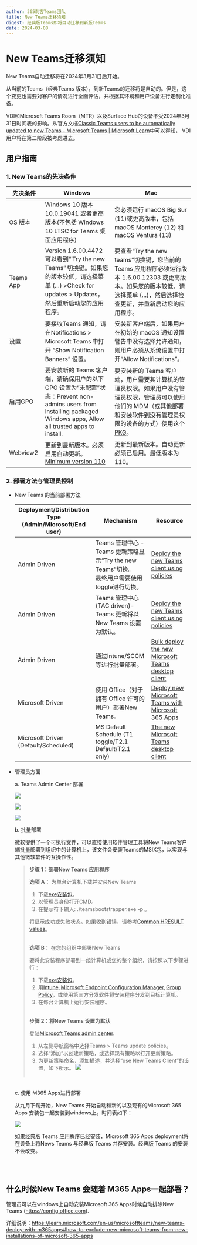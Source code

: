 ```yaml
---
author: 365刺客Teams团队
title: New Teams迁移须知
digest: 经典版Teams即将自动迁移到新版Teams
date: 2024-03-08
---
```


# New Teams迁移须知

New Teams自动迁移将在2024年3月31日后开始。

从当前的Teams（经典Teams 版本），到新Teams的迁移将是自动的。但是，这个变更也需要对客户的情况进行全面评估，并根据其环境和用户设备进行定制化准备。

VDI和Microsoft Teams Room（MTR）以及Surface Hub的设备不受2024年3月31日时间表的影响。从官方文档[Classic Teams users to be automatically updated to new Teams - Microsoft Teams | Microsoft Learn](https://learn.microsoft.com/en-us/microsoftteams/teams-classic-client-end-of-availability)中可以得知， VDI用户将在第二阶段被考虑进去。


## 用户指南

### 1. New Teams的先决条件

| 先决条件     | Windows     | Mac      |
| ----------- | ----------- | ----------- |
| OS 版本     | Windows 10 版本 10.0.19041 或者更高版本(不包括 Windows 10 LTSC for Teams 桌面应用程序) | 您必须运行 macOS Big Sur (11)或更高版本，包括 macOS Monterey (12) 和 macOS Ventura (13) |
| Teams App   | Version 1.6.00.4472 可以看到“ Try the new Teams” 切换键。如果您的版本较低，请选择菜单 (...) >Check for updates > Updates，然后重新启动您的应用程序。 | 要查看“Try the new teams”切换键，您当前的 Teams 应用程序必须运行版本 1.6.00.12303 或更高版本。如果您的版本较低，请选择菜单 (...)，然后选择检查更新，并重新启动您的应用程序。 |
| 设置        | 要接收Teams 通知，请在Notifications > Microsoft Teams 中打开 “Show Notification Banners” 设置。| 安装新客户端后，如果用户在初始的 macOS 通知设置警告中没有选择允许通知，则用户必须从系统设置中打开“Allow Notifications”。 |
| 启用GPO     | 要安装新的 Teams 客户端，请确保用户的以下 GPO 设置为“未配置”状态：Prevent non-admins users from installing packaged Windows apps, Allow all trusted apps to install. | 要安装新的 Teams 客户端，用户需要其计算机的管理员权限。如果用户没有管理员权限，管理员可以使用他们的 MDM（或其他部署和安装软件到没有管理员权限的设备的方式）使用这个[PKG](https://statics.teams.cdn.office.net/production-osx/enterprise/webview2/lkg/MicrosoftTeams.pkg)。 |
| Webview2   | 更新到最新版本。必须启用自动更新。[Minimum version 110](https://learn.microsoft.com/en-us/deployedge/microsoft-edge-release-schedule) | 更新到最新版本。自动更新必须已启用。最低版本为110。|

### 2. 部署方法与管理员控制

- New Teams 的当前部署方法

    | Deployment/Distribution Type <br> (Admin/Microsoft/End user) | Mechanism | Resource |
    | ----------- | ----------- | ----------- |
    | Admin Driven | Teams 管理中心 - Teams 更新策略显示“Try the new Teams”切换。<br>最终用户需要使用toggle进行切换。 | [Deploy the new Teams client using policies](https://learn.microsoft.com/en-us/microsoftteams/new-teams-deploy-using-policies?tabs=teams-admin-center) |
    | Admin Driven | Teams 管理中心 (TAC driven)- Teams 更新将以New Teams 设置为默认。 | [Deploy the new Teams client using policies](https://learn.microsoft.com/en-us/microsoftteams/new-teams-deploy-using-policies?tabs=teams-admin-center) |
    | Admin Driven | 通过Intune/SCCM 等进行批量部署。 | [Bulk deploy the new Microsoft Teams desktop client](https://learn.microsoft.com/en-us/microsoftteams/new-teams-bulk-install-client) |
    | Microsoft Driven | 使用 Office（对于拥有 Office 许可的用户）部署New Teams。 | [Deploy new Microsoft Teams with Microsoft 365 Apps](https://learn.microsoft.com/en-us/microsoftteams/new-teams-deploy-with-m365apps) |
    | Microsoft Driven <br>(Default/Scheduled) | MS Default Schedule (T1 toggle/T2.1 Default/T2.1 only) | [The new Microsoft Teams desktop client](https://learn.microsoft.com/en-us/microsoftteams/new-teams-desktop-admin) |

- 管理员方面

    a. Teams Admin Center 部署

    ![](../images/20240308112506.png)

    ![](../images/20240308114848.png)

    ![](../images/20240308114919.png)
    
    b. 批量部署
    
    微软提供了一个可执行文件，可以直接使用软件管理工具将New Teams客户端批量部署到组织中的计算机上，该文件会安装Teams的MSIX包，以实现与其他微软软件的互操作性。

    > **步骤 1：部署New Teams 应用程序**
    > 
    > **选项 A：** 为单台计算机下载并安装New Teams
    > 1. 下载[exe安装包](https://go.microsoft.com/fwlink/?linkid=2243204&clcid=0x409)。
    > 2. 以管理员身份打开CMD。
    > 3. 在提示符下输入: ./teamsbootstrapper.exe -p 。
    > 
    > 将显示成功或失败状态。如果收到错误，请参考[Common HRESULT values](https://learn.microsoft.com/en-us/windows/win32/seccrypto/common-hresult-values)。
    > 
    > <br>**选项 B：** 在您的组织中部署New Teams
    >
    > 要将此安装程序部署到一组计算机或您的整个组织，请按照以下步骤进行：
    > 1. 下载[exe安装包](https://go.microsoft.com/fwlink/?linkid=2243204&clcid=0x409)。
    > 2. 用[Intune](https://learn.microsoft.com/en-us/mem/intune/fundamentals/what-is-intune), [Microsoft Endpoint Configuration Manager](https://learn.microsoft.com/en-us/configmgr/core/understand/introduction), [Group Policy](https://learn.microsoft.com/en-us/troubleshoot/windows-server/group-policy/use-group-policy-to-install-software)，或使用第三方分发软件将安装程序分发到目标计算机。
    > 3. 在每台计算机上运行安装程序。
    >
    ><br> **步骤 2：将New Teams 设置为默认**
    >
    > 登陆[Microsoft Teams admin center](https://admin.teams.microsoft.com/).
    > 1. 从左侧导航窗格中选择Teams > Teams update policies。
    > 2. 选择“添加”以创建新策略，或选择现有策略以打开更新策略。
    > 3. 为更新策略命名，添加描述，并选择“use New Teams Client”的设置，如下所示。
    > ![](../images/20240308133245.png)
    > <br>

    <br>
    c. 使用 M365 Apps进行部署
    
    从九月下旬开始，New Teams 开始自动和新的以及现有的Microsoft 365 Apps 安装包一起安装到windows上。时间表如下：
    
    ![](../images/20240308133452.png)
    
    如果经典版 Teams 应用程序已经安装，Microsoft 365 Apps deployment将在设备上将News Teams 与经典版 Teams 并存安装。经典版 Teams 的安装不会改变。
<br>
<br>


## 什么时候New Teams 会随着 M365 Apps一起部署？

管理员可以在windows上自动安装Microsoft 365 Apps时候自动排除New Teams (https://config.office.com).  

详细说明：https://learn.microsoft.com/en-us/microsoftteams/new-teams-deploy-with-m365apps#how-to-exclude-new-microsoft-teams-from-new-installations-of-microsoft-365-apps

